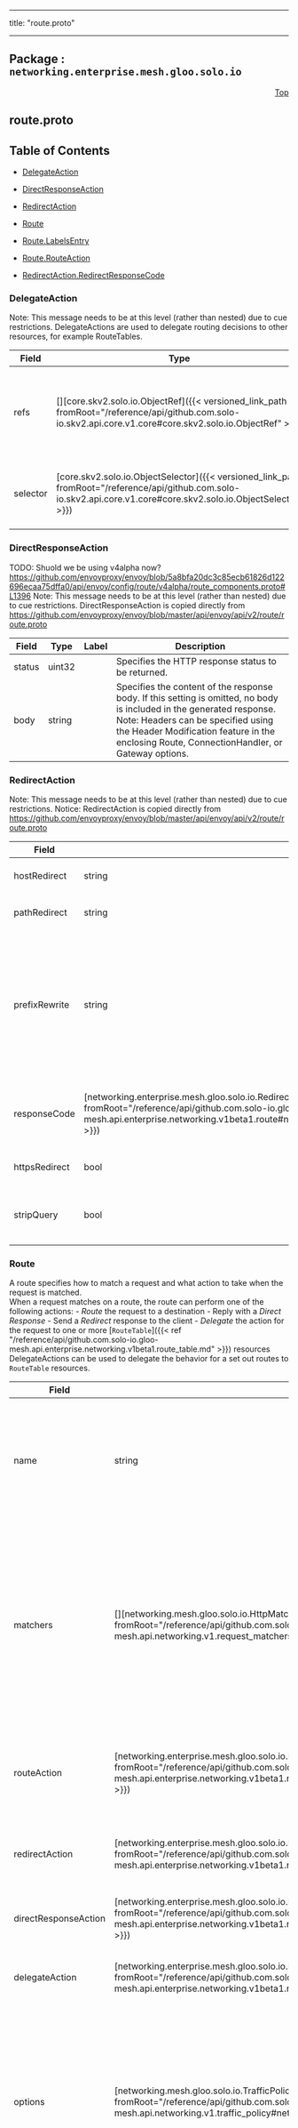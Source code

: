 
---

title: "route.proto"

---

## Package : `networking.enterprise.mesh.gloo.solo.io`



<a name="top"></a>

<a name="API Reference for route.proto"></a>
<p align="right"><a href="#top">Top</a></p>

## route.proto


## Table of Contents
  - [DelegateAction](#networking.enterprise.mesh.gloo.solo.io.DelegateAction)
  - [DirectResponseAction](#networking.enterprise.mesh.gloo.solo.io.DirectResponseAction)
  - [RedirectAction](#networking.enterprise.mesh.gloo.solo.io.RedirectAction)
  - [Route](#networking.enterprise.mesh.gloo.solo.io.Route)
  - [Route.LabelsEntry](#networking.enterprise.mesh.gloo.solo.io.Route.LabelsEntry)
  - [Route.RouteAction](#networking.enterprise.mesh.gloo.solo.io.Route.RouteAction)

  - [RedirectAction.RedirectResponseCode](#networking.enterprise.mesh.gloo.solo.io.RedirectAction.RedirectResponseCode)






<a name="networking.enterprise.mesh.gloo.solo.io.DelegateAction"></a>

### DelegateAction
Note: This message needs to be at this level (rather than nested) due to cue restrictions. DelegateActions are used to delegate routing decisions to other resources, for example RouteTables.


| Field | Type | Label | Description |
| ----- | ---- | ----- | ----------- |
| refs | [][core.skv2.solo.io.ObjectRef]({{< versioned_link_path fromRoot="/reference/api/github.com.solo-io.skv2.api.core.v1.core#core.skv2.solo.io.ObjectRef" >}}) | repeated | Delegate to the RouteTable resources with matching `name` and `namespace`. |
  | selector | [core.skv2.solo.io.ObjectSelector]({{< versioned_link_path fromRoot="/reference/api/github.com.solo-io.skv2.api.core.v1.core#core.skv2.solo.io.ObjectSelector" >}}) |  | Delegate to the RouteTables that match the given selector. |
  





<a name="networking.enterprise.mesh.gloo.solo.io.DirectResponseAction"></a>

### DirectResponseAction
TODO: Shuold we be using v4alpha now? https://github.com/envoyproxy/envoy/blob/5a8bfa20dc3c85ecb61826d122696ecaa75dffa0/api/envoy/config/route/v4alpha/route_components.proto#L1396 Note: This message needs to be at this level (rather than nested) due to cue restrictions. DirectResponseAction is copied directly from https://github.com/envoyproxy/envoy/blob/master/api/envoy/api/v2/route/route.proto


| Field | Type | Label | Description |
| ----- | ---- | ----- | ----------- |
| status | uint32 |  | Specifies the HTTP response status to be returned. |
  | body | string |  | Specifies the content of the response body. If this setting is omitted, no body is included in the generated response.<br>Note: Headers can be specified using the Header Modification feature in the enclosing Route, ConnectionHandler, or Gateway options. |
  





<a name="networking.enterprise.mesh.gloo.solo.io.RedirectAction"></a>

### RedirectAction
Note: This message needs to be at this level (rather than nested) due to cue restrictions. Notice: RedirectAction is copied directly from https://github.com/envoyproxy/envoy/blob/master/api/envoy/api/v2/route/route.proto


| Field | Type | Label | Description |
| ----- | ---- | ----- | ----------- |
| hostRedirect | string |  | The host portion of the URL will be swapped with this value. |
  | pathRedirect | string |  | The path portion of the URL will be swapped with this value. |
  | prefixRewrite | string |  | Indicates that during redirection, the matched prefix (or path) should be swapped with this value. This option allows redirect URLs be dynamically created based on the request.<br>  Pay attention to the use of trailing slashes as mentioned in   `RouteAction`'s `prefix_rewrite`. |
  | responseCode | [networking.enterprise.mesh.gloo.solo.io.RedirectAction.RedirectResponseCode]({{< versioned_link_path fromRoot="/reference/api/github.com.solo-io.gloo-mesh.api.enterprise.networking.v1beta1.route#networking.enterprise.mesh.gloo.solo.io.RedirectAction.RedirectResponseCode" >}}) |  | The HTTP status code to use in the redirect response. The default response code is MOVED_PERMANENTLY (301). |
  | httpsRedirect | bool |  | The scheme portion of the URL will be swapped with "https". |
  | stripQuery | bool |  | Indicates that during redirection, the query portion of the URL will be removed. Default value is false. |
  





<a name="networking.enterprise.mesh.gloo.solo.io.Route"></a>

### Route
A route specifies how to match a request and what action to take when the request is matched.<br>When a request matches on a route, the route can perform one of the following actions: - *Route* the request to a destination - Reply with a *Direct Response* - Send a *Redirect* response to the client - *Delegate* the action for the request to one or more [`RouteTable`]({{< ref "/reference/api/github.com.solo-io.gloo-mesh.api.enterprise.networking.v1beta1.route_table.md" >}}) resources DelegateActions can be used to delegate the behavior for a set out routes to `RouteTable` resources.


| Field | Type | Label | Description |
| ----- | ---- | ----- | ----------- |
| name | string |  | The name provides a convenience for users to be able to refer to a route by name. It includes names of VS, Route, and RouteTable ancestors of the Route. |
  | matchers | [][networking.mesh.gloo.solo.io.HttpMatcher]({{< versioned_link_path fromRoot="/reference/api/github.com.solo-io.gloo-mesh.api.networking.v1.request_matchers#networking.mesh.gloo.solo.io.HttpMatcher" >}}) | repeated | Matchers contain parameters for matching requests (i.e., based on HTTP path, headers, etc.). If empty, the route will match all requests (i.e, a single "/" path prefix matcher). For delegated routes, any parent matcher must have a `prefix` path matcher. |
  | routeAction | [networking.enterprise.mesh.gloo.solo.io.Route.RouteAction]({{< versioned_link_path fromRoot="/reference/api/github.com.solo-io.gloo-mesh.api.enterprise.networking.v1beta1.route#networking.enterprise.mesh.gloo.solo.io.Route.RouteAction" >}}) |  | This action is the primary action to be selected for most routes. The RouteAction tells the proxy to route requests to an upstream. |
  | redirectAction | [networking.enterprise.mesh.gloo.solo.io.RedirectAction]({{< versioned_link_path fromRoot="/reference/api/github.com.solo-io.gloo-mesh.api.enterprise.networking.v1beta1.route#networking.enterprise.mesh.gloo.solo.io.RedirectAction" >}}) |  | Redirect actions tell the proxy to return a redirect response to the downstream client. |
  | directResponseAction | [networking.enterprise.mesh.gloo.solo.io.DirectResponseAction]({{< versioned_link_path fromRoot="/reference/api/github.com.solo-io.gloo-mesh.api.enterprise.networking.v1beta1.route#networking.enterprise.mesh.gloo.solo.io.DirectResponseAction" >}}) |  | Return an arbitrary HTTP response directly, without proxying. |
  | delegateAction | [networking.enterprise.mesh.gloo.solo.io.DelegateAction]({{< versioned_link_path fromRoot="/reference/api/github.com.solo-io.gloo-mesh.api.enterprise.networking.v1beta1.route#networking.enterprise.mesh.gloo.solo.io.DelegateAction" >}}) |  | Delegate routing actions for the given matcher to one or more RouteTables. |
  | options | [networking.mesh.gloo.solo.io.TrafficPolicySpec.Policy]({{< versioned_link_path fromRoot="/reference/api/github.com.solo-io.gloo-mesh.api.networking.v1.traffic_policy#networking.mesh.gloo.solo.io.TrafficPolicySpec.Policy" >}}) |  | Route Options extend the behavior of routes. Route options include configuration such as retries, rate limiting, and request/response transformation. RouteOption behavior will be inherited by delegated routes which do not specify their own `options` |
  | labels | [][networking.enterprise.mesh.gloo.solo.io.Route.LabelsEntry]({{< versioned_link_path fromRoot="/reference/api/github.com.solo-io.gloo-mesh.api.enterprise.networking.v1beta1.route#networking.enterprise.mesh.gloo.solo.io.Route.LabelsEntry" >}}) | repeated | Specify labels for this route, which are used by other resources (e.g. TrafficPolicy) to select specific routes within a given gateway object. |
  





<a name="networking.enterprise.mesh.gloo.solo.io.Route.LabelsEntry"></a>

### Route.LabelsEntry



| Field | Type | Label | Description |
| ----- | ---- | ----- | ----------- |
| key | string |  |  |
  | value | string |  |  |
  





<a name="networking.enterprise.mesh.gloo.solo.io.Route.RouteAction"></a>

### Route.RouteAction
RouteActions are used to route matched requests to upstreams.


| Field | Type | Label | Description |
| ----- | ---- | ----- | ----------- |
| destinations | [][networking.mesh.gloo.solo.io.WeightedDestination]({{< versioned_link_path fromRoot="/reference/api/github.com.solo-io.gloo-mesh.api.networking.v1.weighed_destination#networking.mesh.gloo.solo.io.WeightedDestination" >}}) | repeated | Defines the destination upstream for routing Some destinations require additional configuration for the route (e.g. AWS upstreams require a function name to be specified). |
  




 <!-- end messages -->


<a name="networking.enterprise.mesh.gloo.solo.io.RedirectAction.RedirectResponseCode"></a>

### RedirectAction.RedirectResponseCode


| Name | Number | Description |
| ---- | ------ | ----------- |
| MOVED_PERMANENTLY | 0 | Moved Permanently HTTP Status Code - 301. |
| FOUND | 1 | Found HTTP Status Code - 302. |
| SEE_OTHER | 2 | See Other HTTP Status Code - 303. |
| TEMPORARY_REDIRECT | 3 | Temporary Redirect HTTP Status Code - 307. |
| PERMANENT_REDIRECT | 4 | Permanent Redirect HTTP Status Code - 308. |


 <!-- end enums -->

 <!-- end HasExtensions -->

 <!-- end services -->

